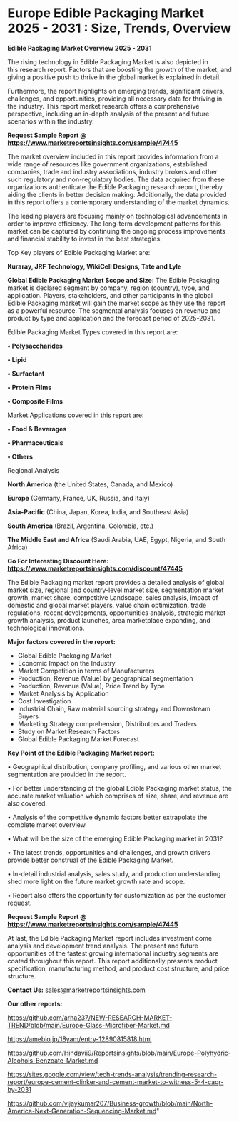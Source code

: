 # Europe Edible Packaging Market 2025 - 2031 : Size, Trends, Overview

<Strong> Edible Packaging Market Overview 2025 - 2031</strong>

The rising technology in Edible Packaging Market is also depicted in this research report. Factors that are boosting the growth of the market, and giving a positive push to thrive in the global market is explained in detail.

Furthermore, the report highlights on emerging trends, significant drivers, challenges, and opportunities, providing all necessary data for thriving in the industry. This report market research offers a comprehensive perspective, including an in-depth analysis of the present and future scenarios within the industry.

<strong>Request Sample Report @ <a href=https://www.marketreportsinsights.com/sample/47445>https://www.marketreportsinsights.com/sample/47445</a></strong>

The market overview included in this report provides information from a wide range of resources like government organizations, established companies, trade and industry associations, industry brokers and other such regulatory and non-regulatory bodies. The data acquired from these organizations authenticate the Edible Packaging research report, thereby aiding the clients in better decision making. Additionally, the data provided in this report offers a contemporary understanding of the market dynamics.

The leading players are focusing mainly on technological advancements in order to improve efficiency. The long-term development patterns for this market can be captured by continuing the ongoing process improvements and financial stability to invest in the best strategies.

Top Key players of Edible Packaging Market are:

<strong>Kuraray, JRF Technology, WikiCell Designs, Tate and Lyle</strong>

<strong><b>Global Edible Packaging Market Scope and Size:</b></strong>
The Edible Packaging market is declared segment by company, region (country), type, and application. Players, stakeholders, and other participants in the global Edible Packaging market will gain the market scope as they use the report as a powerful resource. The segmental analysis focuses on revenue and product by type and application and the forecast period of 2025-2031.

Edible Packaging Market Types covered in this report are:

<strong>•  Polysaccharides

•  Lipid

•  Surfactant

•  Protein Films

•  Composite Films</strong>

Market Applications covered in this report are:

<strong>•  Food & Beverages

•  Pharmaceuticals

•  Others</strong> 

Regional Analysis

<strong>North America</strong> (the United States, Canada, and Mexico)

<strong>Europe</strong> (Germany, France, UK, Russia, and Italy)

<strong>Asia-Pacific</strong> (China, Japan, Korea, India, and Southeast Asia)

<strong>South America</strong> (Brazil, Argentina, Colombia, etc.)

<strong>The Middle East and Africa</strong> (Saudi Arabia, UAE, Egypt, Nigeria, and South Africa)

<strong>Go For Interesting Discount Here: <a href=https://www.marketreportsinsights.com/discount/47445>https://www.marketreportsinsights.com/discount/47445</a></strong>

The Edible Packaging market report provides a detailed analysis of global market size, regional and country-level market size, segmentation market growth, market share, competitive Landscape, sales analysis, impact of domestic and global market players, value chain optimization, trade regulations, recent developments, opportunities analysis, strategic market growth analysis, product launches, area marketplace expanding, and technological innovations.

<strong><b>Major factors covered in the report:</b></strong>
<ul>
  <li>Global Edible Packaging Market </li>
  <li>Economic Impact on the Industry</li>
  <li>Market Competition in terms of Manufacturers</li>
  <li>Production, Revenue (Value) by geographical segmentation</li>
  <li>Production, Revenue (Value), Price Trend by Type</li>
  <li>Market Analysis by Application</li>
  <li>Cost Investigation</li>
  <li>Industrial Chain, Raw material sourcing strategy and Downstream Buyers</li>
  <li>Marketing Strategy comprehension, Distributors and Traders</li>
  <li>Study on Market Research Factors</li>
  <li>Global Edible Packaging Market Forecast</li>
</ul>

<strong><b>Key Point of the Edible Packaging Market report:</b></strong>

• Geographical distribution, company profiling, and various other market segmentation are provided in the report.

• For better understanding of the global Edible Packaging market status, the accurate market valuation which comprises of size, share, and revenue are also covered.

• Analysis of the competitive dynamic factors better extrapolate the complete market overview

• What will be the size of the emerging Edible Packaging market in 2031?

• The latest trends, opportunities and challenges, and growth drivers provide better construal of the Edible Packaging Market.

• In-detail industrial analysis, sales study, and production understanding shed more light on the future market growth rate and scope.

• Report also offers the opportunity for customization as per the customer request.

<strong>Request Sample Report @ <a href=https://www.marketreportsinsights.com/sample/47445>https://www.marketreportsinsights.com/sample/47445</a></strong>

At last, the Edible Packaging Market report includes investment come analysis and development trend analysis. The present and future opportunities of the fastest growing international industry segments are coated throughout this report. This report additionally presents product specification, manufacturing method, and product cost structure, and price structure.

<strong>Contact Us:</strong>
sales@marketreportsinsights.com

<strong>Our other reports:</strong>

<a href=https://github.com/arha237/NEW-RESEARCH-MARKET-TREND/blob/main/Europe-Glass-Microfiber-Market.md>https://github.com/arha237/NEW-RESEARCH-MARKET-TREND/blob/main/Europe-Glass-Microfiber-Market.md</a>

<a href=https://ameblo.jp/18yam/entry-12890815818.html>https://ameblo.jp/18yam/entry-12890815818.html</a>

<a href=https://github.com/Hindavii9/Reportsinsights/blob/main/Europe-Polyhydric-Alcohols-Benzoate-Market.md>https://github.com/Hindavii9/Reportsinsights/blob/main/Europe-Polyhydric-Alcohols-Benzoate-Market.md</a>

<a href=https://sites.google.com/view/tech-trends-analysis/trending-research-report/europe-cement-clinker-and-cement-market-to-witness-5-4-cagr-by-2031>https://sites.google.com/view/tech-trends-analysis/trending-research-report/europe-cement-clinker-and-cement-market-to-witness-5-4-cagr-by-2031</a>

<a href=https://github.com/vijaykumar207/Business-growth/blob/main/North-America-Next-Generation-Sequencing-Market.md>https://github.com/vijaykumar207/Business-growth/blob/main/North-America-Next-Generation-Sequencing-Market.md</a>"
